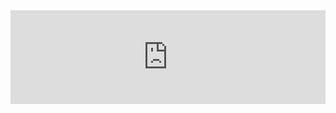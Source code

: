 <iframe src="http://142.93.238.148/public/mesnilradio/embed" frameborder="0" allowtransparency="true" style="width: 100%; min-height: 150px; border: 0;"></iframe>
